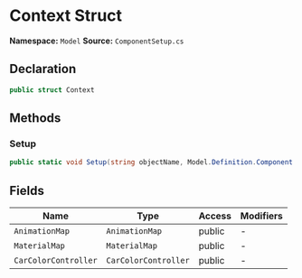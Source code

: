 # Context Struct

**Namespace:** `Model`
**Source:** `ComponentSetup.cs`

## Declaration

```csharp
public struct Context
```

## Methods

### Setup

```csharp
public static void Setup(string objectName, Model.Definition.Component component, Context setupContext, Transform parent, Action<string, Action<Value>> observeProperty, IPrefabInstantiator prefabInstantiator)
```

## Fields

| Name | Type | Access | Modifiers |
|------|------|--------|-----------|
| `AnimationMap` | `AnimationMap` | public | - |
| `MaterialMap` | `MaterialMap` | public | - |
| `CarColorController` | `CarColorController` | public | - |

